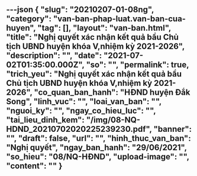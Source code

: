 ---json
{
    "slug": "20210207-01-08ng",
    "category": "van-ban-phap-luat.van-ban-cua-huyen",
    "tag": [],
    "layout": "van-ban.html",
    "title": "Nghị quyết xác nhận kết quả bầu Chủ tịch UBND huyện khóa V,nhiệm kỳ 2021-2026",
    "description": "",
    "date": "2021-07-02T01:35:00.000Z",
    "so": "",
    "permalink": true,
    "trich_yeu": "Nghị quyết xác nhận kết quả bầu Chủ tịch UBND huyện khóa V,nhiệm kỳ 2021-2026",
    "co_quan_ban_hanh": "HĐND huyện Đắk Song",
    "linh_vuc": "",
    "loai_van_ban": "",
    "nguoi_ky": "",
    "ngay_co_hieu_luc": "",
    "tai_lieu_dinh_kem": "/img/08-NQ-HDND_20210702020225239230.pdf",
    "banner": "",
    "draft": false,
    "url": "",
    "hinh_thuc_van_ban": "Nghị quyết",
    "ngay_ban_hanh": "29/06/2021",
    "so_hieu": "08/NQ-HĐND",
    "upload-image": "",
    "__content__": ""
}
---
